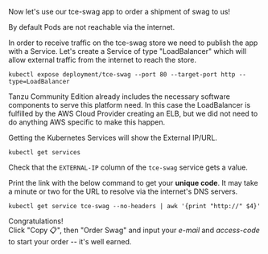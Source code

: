 Now let's use our tce-swag app to order a shipment of swag to us!

By default Pods are not reachable via the internet.

In order to receive traffic on the tce-swag store we need to publish the app with a Service.
Let's create a Service of type "LoadBalancer" which will allow external traffic from the internet to reach the store.

```execute
kubectl expose deployment/tce-swag --port 80 --target-port http --type=LoadBalancer
```

Tanzu Community Edition already includes the necessary software components to serve this platform need.
In this case the LoadBalancer is fulfilled by the AWS Cloud Provider creating an ELB, but we did not need to do anything AWS specific to make this happen.

Getting the Kubernetes Services will show the External IP/URL.

```execute
kubectl get services
```

Check that the `EXTERNAL-IP` column of the `tce-swag` service gets a value.

Print the link with the below command to get your **unique code**.
It may take a minute or two for the URL to resolve via the internet's DNS servers.

```execute
kubectl get service tce-swag --no-headers | awk '{print "http://" $4}'
```

Congratulations!  
Click "Copy 📋", then "Order Swag" and input your *e-mail* and *access-code* to start your order -- it's well earned.
